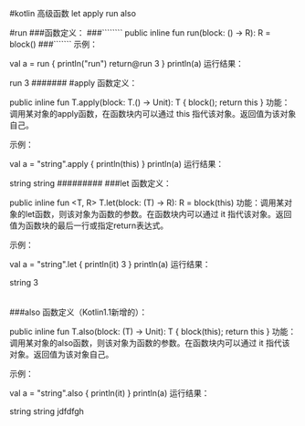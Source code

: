 #kotlin 高级函数 let apply run also

#run
###函数定义：
###````````
public inline fun <R> run(block: () -> R): R = block()
###```````
示例：

val a = run {
    println("run")
    return@run 3
}
println(a)
运行结果：

run
3
#######
#apply
 函数定义：
 
 public inline fun <T> T.apply(block: T.() -> Unit): T { block(); return this }
 功能：调用某对象的apply函数，在函数块内可以通过 this 指代该对象。返回值为该对象自己。
 
 示例：
 
 val a = "string".apply {
     println(this)
 }
 println(a)
 运行结果：
 
 string
 string
 #########
 ###let
 函数定义：
 
 public inline fun <T, R> T.let(block: (T) -> R): R = block(this)
 功能：调用某对象的let函数，则该对象为函数的参数。在函数块内可以通过 it 指代该对象。返回值为函数块的最后一行或指定return表达式。
 
 示例：
 
 val a = "string".let {
     println(it)
     3
 }
 println(a)
 运行结果：
 
 string
 3
 ######
 ###also
 函数定义（Kotlin1.1新增的）：
 
 public inline fun <T> T.also(block: (T) -> Unit): T { block(this); return this }
 功能：调用某对象的also函数，则该对象为函数的参数。在函数块内可以通过 it 指代该对象。返回值为该对象自己。
 
 示例：
 
 val a = "string".also {
     println(it)
 }
 println(a)
 运行结果：
 
 string
 string
 jdfdfgh
 